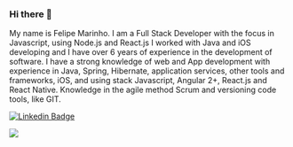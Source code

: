 ### Hi there 👋

My name is Felipe Marinho. I am a Full Stack Developer with the focus in Javascript, using Node.js and React.js I worked with Java and iOS developing and I have over 6 years of experience in the development of software. I have a strong knowledge of web and App development with experience in Java, Spring, Hibernate, application services, other tools and frameworks, iOS, and using stack Javascript, Angular 2+, React.js and React Native. Knowledge in the agile method Scrum and versioning code tools, like GIT.
<!--
**felipemarinhodev/felipemarinhodev** is a ✨ _special_ ✨ repository because its `README.md` (this file) appears on your GitHub profile.

Here are some ideas to get you started:

- 🔭 I’m currently working on ...
- 🌱 I’m currently learning ...
- 👯 I’m looking to collaborate on ...
- 🤔 I’m looking for help with ...
- 💬 Ask me about ...
- 📫 How to reach me: ...
- 😄 Pronouns: ...
- ⚡ Fun fact: ...
-->

[![Linkedin Badge](https://img.shields.io/badge/-LinkedIn-blue?style=flat-square&logo=Linkedin&logoColor=white&link=https://www.linkedin.com/in/felipemarinhodev)](https://www.linkedin.com/in/felipemarinhodev)

![](https://github-readme-stats.vercel.app/api/top-langs/?username=felipemarinhodev&layout=compact&langs_count=7&theme=dracula)
